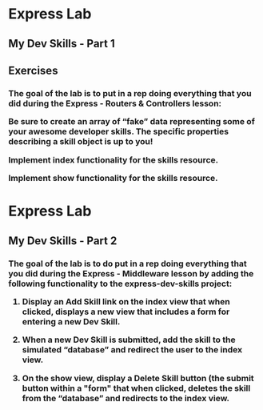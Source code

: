 <h1>Express Lab</h1>
<h2>My Dev Skills - Part 1</h2>

<h2>Exercises</h2>
<h3>The goal of the lab is to put in a rep doing everything that you did during the Express - Routers & Controllers lesson:

Be sure to create an array of “fake” data representing some of your awesome developer skills. The specific properties describing a skill object is up to you!

Implement index functionality for the skills resource.

Implement show functionality for the skills resource.</h3>


<h1>Express Lab</h1>
<h2>My Dev Skills - Part 2</h2>

<h3>The goal of the lab is to do put in a rep doing everything that you did during the Express - Middleware lesson by adding the following functionality to the express-dev-skills project:

1. Display an Add Skill link on the index view that when clicked, displays a new view that includes a form for entering a new Dev Skill.

2. When a new Dev Skill is submitted, add the skill to the simulated “database” and redirect the user to the index view.

3. On the show view, display a Delete Skill button (the submit button within a "form" that when clicked, deletes the skill from the “database” and redirects to the index view.</h3>
